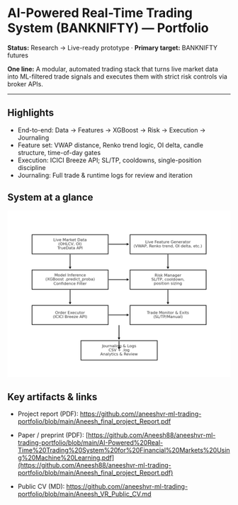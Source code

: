 # AI-Powered Real-Time Trading System (BANKNIFTY) — Portfolio

**Status:** Research → Live-ready prototype · **Primary target:** BANKNIFTY futures

**One line:** A modular, automated trading stack that turns live market data into ML-filtered trade signals and executes them with strict risk controls via broker APIs.

---

## Highlights
- End-to-end: Data → Features → XGBoost → Risk → Execution → Journaling
- Feature set: VWAP distance, Renko trend logic, OI delta, candle structure, time-of-day gates
- Execution: ICICI Breeze API; SL/TP, cooldowns, single-position discipline
- Journaling: Full trade & runtime logs for review and iteration

## System at a glance
[![System Architecture](./architecture_diagram.png)](https://github.com/Aneesh88/aneeshvr-ml-trading-portfolio#:~:text=architecture_diagram.png)

## Key artifacts & links
- Project report (PDF): [https://github.com/<you>/aneeshvr-ml-trading-portfolio/blob/main/Aneesh_final_project_Report.pdf](https://github.com/Aneesh88/aneeshvr-ml-trading-portfolio/blob/main/Aneesh_final_project_Report.pdf)
  
- Paper / preprint (PDF): [https://github.com/Aneesh88/aneeshvr-ml-trading-portfolio/blob/main/AI-Powered%20Real-Time%20Trading%20System%20for%20Financial%20Markets%20Using%20Machine%20Learning.pdf](https://github.com/Aneesh88/aneeshvr-ml-trading-portfolio/blob/main/Aneesh_final_project_Report.pdf)
  
 
- Public CV (MD): [https://github.com/<you>/aneeshvr-ml-trading-portfolio/blob/main/Aneesh_VR_Public_CV.md](https://github.com/Aneesh88/aneeshvr-ml-trading-portfolio#:~:text=4%20minutes%20ago-,Aneesh_VR_Public_CV.md,-Add%20files%20via)
